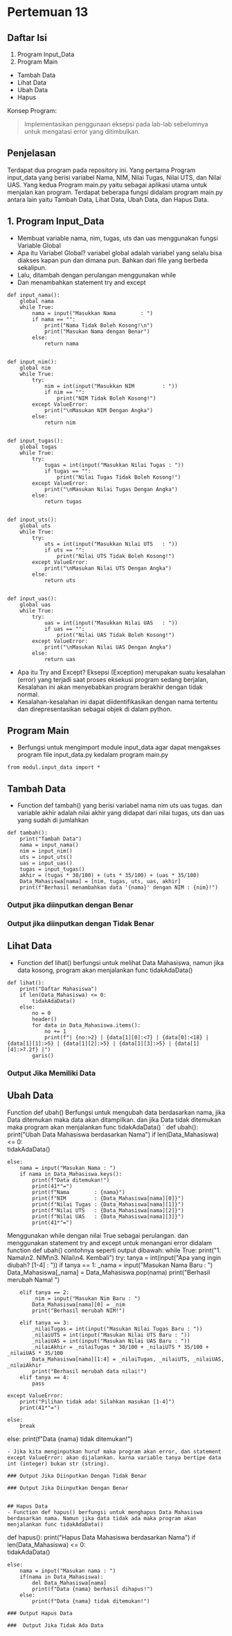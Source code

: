 # Pertemuan 13
## Daftar Isi

1. Program Input_Data
2. Program Main
- Tambah Data
- Lihat Data
- Ubah Data
- Hapus

Konsep Program:
> Implementasikan penggunaan eksepsi pada lab-lab sebelumnya untuk mengatasi error yang ditimbulkan.

## Penjelasan
Terdapat dua program pada repository ini. Yang pertama Program input_data yang berisi variabel Nama, NIM, Nilai Tugas, Nilai UTS, dan Nilai UAS. Yang kedua Program main.py yaitu sebagai aplikasi utama untuk menjalan kan program. Terdapat beberapa fungsi didalam program main.py antara lain yaitu Tambah Data, Lihat Data, Ubah Data, dan Hapus Data.


## 1. Program Input_Data

- Membuat variable nama, nim, tugas, uts dan uas menggunakan fungsi Variable Global
- Apa itu Variabel Global? variabel global adalah variabel yang selalu bisa diakses kapan pun dan   dimana pun. Bahkan dari file yang berbeda sekalipun.
- Lalu, ditambah dengan perulangan menggunakan while
- Dan menambahkan statement try and except
```
def input_nama():
    global nama
    while True:
        nama = input("Masukkan Nama        : ") 
        if nama == "":
            print("Nama Tidak Boleh Kosong!\n")
            print("Masukan Nama dengan Benar")
        else:
            return nama


def input_nim():
    global nim
    while True:
        try:
            nim = int(input("Masukkan NIM         : "))
            if nim == "":
                print("NIM Tidak Boleh Kosong!")
        except ValueError:
            print("\nMasukan NIM Dengan Angka")
        else:
            return nim


def input_tugas():
    global tugas
    while True:
        try:
            tugas = int(input("Masukkan Nilai Tugas : "))
            if tugas == "":
                print("Nilai Tugas Tidak Boleh Kosong!")
        except ValueError:
            print("\nMasukan Nilai Tugas Dengan Angka")
        else:
            return tugas


def input_uts():
    global uts
    while True:
        try:
            uts = int(input("Masukkan Nilai UTS   : "))
            if uts == "":
                print("Nilai UTS Tidak Boleh Kosong!")
        except ValueError:
            print("\nMasukan Nilai UTS Dengan Angka")
        else:
            return uts


def input_uas():
    global uas
    while True:
        try:
            uas = int(input("Masukkan Nilai UAS   : "))
            if uas == "":
                print("Nilai UAS Tidak Boleh Kosong!")
        except ValueError:
            print("\nMasukan Nilai UAS Dengan Angka")
        else:
            return uas
```
- Apa itu Try and Except? Eksepsi (Exception) merupakan suatu kesalahan (error) yang terjadi saat proses eksekusi program sedang berjalan, Kesalahan ini akan menyebabkan program berakhir dengan tidak normal.
- Kesalahan-kesalahan ini dapat diidentifikasikan dengan nama tertentu dan direpresentasikan sebagai objek di dalam python.

## Program Main
- Berfungsi untuk mengimport module input_data agar dapat mengakses program file input_data.py kedalam program main.py
```
from modul.input_data import *
```
## Tambah Data
- Function def tambah() yang berisi variabel nama nim uts uas tugas. dan variable akhir adalah nilai akhir yang didapat dari nilai tugas, uts dan uas yang sudah di jumlahkan
```
def tambah():
    print("Tambah Data")
    nama = input_nama()
    nim = input_nim()
    uts = input_uts()
    uas = input_uas()
    tugas = input_tugas()
    akhir = (tugas * 30/100) + (uts * 35/100) + (uas * 35/100)
    Data_Mahasiswa[nama] = [nim, tugas, uts, uas, akhir]
    print(f"Berhasil menambahkan data '{nama}' dengan NIM : {nim}!")
```

### Output jika diinputkan dengan Benar


### Output jika diinputkan dengan Tidak Benar

## Lihat Data
- Function def lihat() berfungsi untuk melihat Data Mahasiswa, namun jika data kosong, program akan menjalankan func tidakAdaData()
```
def lihat():
    print("Daftar Mahasiswa")
    if len(Data_Mahasiswa) <= 0:  
        tidakAdaData()
    else:
        no = 0
        header()
        for data in Data_Mahasiswa.items():
            no += 1 
            print(f"| {no:>2} | {data[1][0]:<7} | {data[0]:<18} | {data[1][1]:>5} | {data[1][2]:>5} | {data[1][3]:>5} | {data[1][4]:>7.2f} |")               
        garis() 
```
### Output Jika Memiliki Data

## Ubah Data
Function def ubah() Berfungsi untuk mengubah data berdasarkan nama, jika Data ditemukan maka data akan ditampilkan. dan jika Data tidak ditemukan maka program akan menjalankan func tidakAdaData()
`
def ubah():
    print("Ubah Data Mahasiswa berdasarkan Nama")
    if len(Data_Mahasiswa) <= 0:  
        tidakAdaData()

    else:
        nama = input("Masukan Nama : ") 
        if nama in Data_Mahasiswa.keys():
            print(f"Data ditemukan!")
            print(41*"=")
            print(f"Nama        : {nama}")
            print(f"NIM         : {Data_Mahasiswa[nama][0]}")
            print(f"Nilai Tugas : {Data_Mahasiswa[nama][1]}")
            print(f"Nilai UTS   : {Data_Mahasiswa[nama][2]}")
            print(f"Nilai UAS   : {Data_Mahasiswa[nama][3]}")
            print(41*"=")
Menggunakan while dengan nilai True sebagai perulangan. dan menggunakan statement try and except untuk menangani error didalam function def ubah() contohnya seperti output dibawah:
while True:
    print("1. Nama\n2. NIM\n3. Nilai\n4. Kembali")
    try:
        tanya = int(input("Apa yang ingin diubah? [1-4] : "))
        if tanya == 1:
            _nama = input("Masukan Nama Baru : ")
            Data_Mahasiswa[_nama] = Data_Mahasiswa.pop(nama)
            print("Berhasil merubah Nama! ")

        elif tanya == 2:
            _nim = input("Masukan Nim Baru : ")
            Data_Mahasiswa[nama][0] = _nim
            print("Berhasil merubah NIM!")

        elif tanya == 3:
            _nilaiTugas = int(input("Masukan Nilai Tugas Baru : "))
            _nilaiUTS = int(input("Masukan Nilai UTS Baru : "))
            _nilaiUAS = int(input("Masukan Nilai UAS Baru : "))
            _nilaiAkhir = _nilaiTugas * 30/100 + _nilaiUTS * 35/100 + _nilaiUAS * 35/100
            Data_Mahasiswa[nama][1:4] = _nilaiTugas, _nilaiUTS, _nilaiUAS, _nilaiAkhir
            print("Berhasil merubah data nilai!")
        elif tanya == 4:
            pass
                    
    except ValueError:
        print("Pilihan tidak ada! Silahkan masukan [1-4]")
        print(41*"=")

    else:
        break

else:
    print(f"Data {nama} tidak ditemukan!") 
```
- Jika kita menginputkan huruf maka program akan error, dan statement except ValueError: akan dijalankan. karna variable tanya bertipe data int (integer) bukan str (string).

### Output Jika Diinputkan Dengan Tidak Benar

### Output Jika Diinputkan Dengan Benar


## Hapus Data
- Function def hapus() berfungsi untuk menghapus Data Mahasiswa berdasarkan nama. Namun jika data tidak ada maka program akan menjalankan func tidakAdaData()
```
def hapus():
    print("Hapus Data Mahasiswa berdasarkan Nama")
    if len(Data_Mahasiswa) <= 0:  
        tidakAdaData()

    else:
        nama = input("Masukan nama : ")
        if(nama in Data_Mahasiswa):
            del Data_Mahasiswa[nama]
            print(f"Data {nama} berhasil dihapus!")
        else:
            print(f"Data {nama} tidak ditemukan!")
 ```
 ### Output Hapus Data
 
 ###  Output Jika Tidak Ada Data
 
